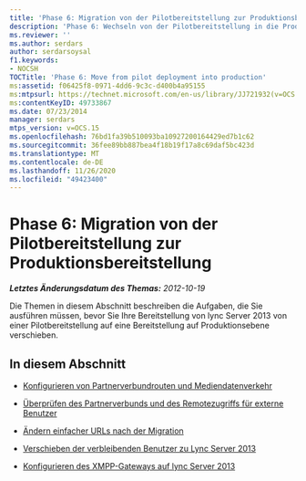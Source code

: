 ```yaml
---
title: 'Phase 6: Migration von der Pilotbereitstellung zur Produktionsbereitstellung'
description: 'Phase 6: Wechseln von der Pilotbereitstellung in die Produktionsumgebung'
ms.reviewer: ''
ms.author: serdars
author: serdarsoysal
f1.keywords:
- NOCSH
TOCTitle: 'Phase 6: Move from pilot deployment into production'
ms:assetid: f06425f8-0971-4dd6-9c3c-d400b4a95155
ms:mtpsurl: https://technet.microsoft.com/en-us/library/JJ721932(v=OCS.15)
ms:contentKeyID: 49733867
ms.date: 07/23/2014
manager: serdars
mtps_version: v=OCS.15
ms.openlocfilehash: 76bd1fa39b510093ba10927200164429ed7b1c62
ms.sourcegitcommit: 36fee89bb887bea4f18b19f17a8c69daf5bc423d
ms.translationtype: MT
ms.contentlocale: de-DE
ms.lasthandoff: 11/26/2020
ms.locfileid: "49423400"
---
```

# <a name="phase-6-move-from-pilot-deployment-into-production"></a>Phase 6: Migration von der Pilotbereitstellung zur Produktionsbereitstellung

<div data-xmlns="http://www.w3.org/1999/xhtml">

<div class="topic" data-xmlns="http://www.w3.org/1999/xhtml" data-msxsl="urn:schemas-microsoft-com:xslt" data-cs="https://msdn.microsoft.com/">

<div data-asp="https://msdn2.microsoft.com/asp">



</div>

<div id="mainSection">

<div id="mainBody">

<span> </span>

_**Letztes Änderungsdatum des Themas:** 2012-10-19_

Die Themen in diesem Abschnitt beschreiben die Aufgaben, die Sie ausführen müssen, bevor Sie Ihre Bereitstellung von lync Server 2013 von einer Pilotbereitstellung auf eine Bereitstellung auf Produktionsebene verschieben.

<div>

## <a name="in-this-section"></a>In diesem Abschnitt

  - [Konfigurieren von Partnerverbundrouten und Mediendatenverkehr](configure-federation-routes-and-media-traffic.md)

  - [Überprüfen des Partnerverbunds und des Remotezugriffs für externe Benutzer](verify-federation-and-remote-access-for-external-users.md)

  - [Ändern einfacher URLs nach der Migration](change-simple-urls-after-migration.md)

  - [Verschieben der verbleibenden Benutzer zu Lync Server 2013](move-remaining-users-to-lync-server-2013.md)

  - [Konfigurieren des XMPP-Gateways auf lync Server 2013](configure-xmpp-gateway-on-lync-server-2013.md)

</div>

</div>

<span> </span>

</div>

</div>

</div>

